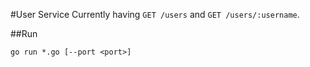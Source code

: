 #User Service
Currently having `GET /users` and `GET /users/:username`.

##Run
```
go run *.go [--port <port>]
```
